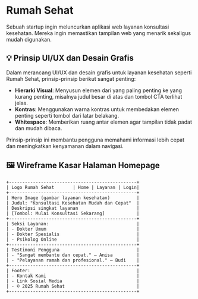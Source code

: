 
# Rumah Sehat

Sebuah startup ingin meluncurkan aplikasi web layanan konsultasi kesehatan. Mereka ingin memastikan tampilan web yang menarik sekaligus mudah digunakan.

## 💡 Prinsip UI/UX dan Desain Grafis

Dalam merancang UI/UX dan desain grafis untuk layanan kesehatan seperti Rumah Sehat, prinsip-prinsip berikut sangat penting:

- **Hierarki Visual**: Menyusun elemen dari yang paling penting ke yang kurang penting, misalnya judul besar di atas dan tombol CTA terlihat jelas.
- **Kontras**: Menggunakan warna kontras untuk membedakan elemen penting seperti tombol dari latar belakang.
- **Whitespace**: Memberikan ruang antar elemen agar tampilan tidak padat dan mudah dibaca.

Prinsip-prinsip ini membantu pengguna memahami informasi lebih cepat dan meningkatkan kenyamanan dalam navigasi.

## 🖼️ Wireframe Kasar Halaman Homepage

```
+------------------------------------------------+
| Logo Rumah Sehat       | Home | Layanan | Login|
+------------------------------------------------+
| Hero Image (gambar layanan kesehatan)          |
| Judul: "Konsultasi Kesehatan Mudah dan Cepat"  |
| Deskripsi singkat layanan                      |
| [Tombol: Mulai Konsultasi Sekarang]            |
+------------------------------------------------+
| Seksi Layanan:                                 |
| - Dokter Umum                                  |
| - Dokter Spesialis                             |
| - Psikolog Online                              |
+------------------------------------------------+
| Testimoni Pengguna                             |
| - "Sangat membantu dan cepat." – Anisa         |
| - "Pelayanan ramah dan profesional." – Budi    |
+------------------------------------------------+
| Footer:                                        |
| - Kontak Kami                                  |
| - Link Sosial Media                            |
| - © 2025 Rumah Sehat                           |
+------------------------------------------------+
```
